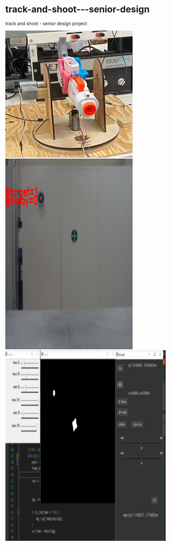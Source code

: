 # track-and-shoot---senior-design
track and shoot - senior design project


<img src="/img/gun.png" width="400" height="400"> <img src="/img/cv_detect_res.png" width="400" height="600">
<img src="/img/cv_subsys.png" width="800" height="600">

